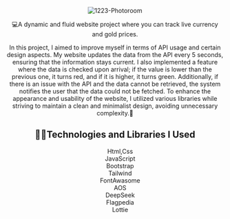 <div align="center">
  
![1223-Photoroom](https://github.com/user-attachments/assets/29c803e0-95b5-4c85-baa1-00d53cc5719b)

<p>💻A dynamic and fluid website project where you can track live currency and gold prices.</p>
<p>In this project, I aimed to improve myself in terms of API usage and certain design aspects. My website updates the data from the API every 5 seconds, ensuring that the information stays current. I also implemented a feature where the data is checked upon arrival; if the value is lower than the previous one, it turns red, and if it is higher, it turns green. Additionally, if there is an issue with the API and the data cannot be retrieved, the system notifies the user that the data could not be fetched. To enhance the appearance and usability of the website, I utilized various libraries while striving to maintain a clean and minimalist design, avoiding unnecessary complexity.🔮</p>

<h2>👨‍💼Technologies and Libraries I Used</h2>
<ul style="list-style: none;">
  <li>Html,Css</li>
  <li>JavaScript</li>
  <li>Bootstrap</li>
  <li>Tailwind</li>
  <li>FontAwasome</li>
  <li>AOS</li>
  <li>DeepSeek</li>
  <li>Flagpedia</li>
  <li>Lottie</li>
</ul>
</div>
